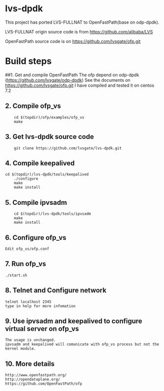 # lvs-dpdk

This project has ported LVS-FULLNAT to OpenFastPath(base on odp-dpdk).

LVS-FULLNAT origin source code is from https://github.com/alibaba/LVS

OpenFastPath source code is on https://github.com/lvsgate/ofp.git

# Build steps
##1. Get and compile OpenFastPath
    The ofp depend on odp-dpdk (https://github.com/lvsgate/odp-dpdk) 
    See the documents on https://github.com/lvsgate/ofp.git
    I have compiled and tested it on centos 7.2

## 2. Compile ofp_vs 
		cd $(topdir)/ofp/examples/ofp_vs
		make

## 3. Get lvs-dpdk source code
		git clone https://github.com/lvsgate/lvs-dpdk.git

## 4. Compile keepalived
  	cd $(topdir)/lvs-dpdk/tools/keepalived
		./configure
		make
		make install

## 5. Compile ipvsadm
		cd $(topdir)/lvs-dpdk/tools/ipvsadm
		make
		make install
		
## 6. Configure ofp_vs
    Edit ofp_vs/ofp.conf
    
## 7. Run ofp_vs
    ./start.sh

## 8. Telnet and Configure network
    telnet localhost 2345
    type in help for more infomation


## 9. Use ipvsadm and keepalived to configure virtual server on ofp_vs
    The usage is unchanged.
    ipvsadm and keepalived will comunicate with ofp_vs process but not the kernel module.

## 10. More details
    http://www.openfastpath.org/
    http://opendataplane.org/
    https://github.com/OpenFastPath/ofp

